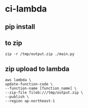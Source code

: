 # ci-lambda

## pip install

## to zip

```
zip -r /tmp/output.zip ./main.py
```

## zip upload to lambda

```
aws lambda \
update-function-code \
--function-name [function_name] \
--zip-file fileb:///tmp/output.zip \
--publish \
--region ap-northeast-1
```
